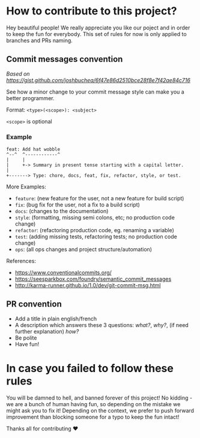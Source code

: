# How to contribute to this project?
Hey beautiful people! We really appreciate you like our poject and in order to keep the
fun for everybody. This set of rules for now is only applied to branches and PRs naming.

## Commit messages convention
_Based on https://gist.github.com/joshbuchea/6f47e86d2510bce28f8e7f42ae84c716_

See how a minor change to your commit message style can make you a better programmer.

Format: `<type>(<scope>): <subject>`

`<scope>` is optional

### Example

```
feat: Add hat wobble
^--^  ^------------^
|     |
|     +-> Summary in present tense starting with a capital letter.
|
+-------> Type: chore, docs, feat, fix, refactor, style, or test.
```

More Examples:

- `feature`: (new feature for the user, not a new feature for build script)
- `fix`: (bug fix for the user, not a fix to a build script)
- `docs`: (changes to the documentation)
- `style`: (formatting, missing semi colons, etc; no production code change)
- `refactor`: (refactoring production code, eg. renaming a variable)
- `test`: (adding missing tests, refactoring tests; no production code change)
- `ops`: (all ops changes and project structure/automation)

References:

- https://www.conventionalcommits.org/
- https://seesparkbox.com/foundry/semantic_commit_messages
- http://karma-runner.github.io/1.0/dev/git-commit-msg.html

## PR convention
- Add a title in plain english/french
- A description which answers these 3 questions: _what?_, _why?_, (if need further explanation) _how?_
- Be polite
- Have fun!


# In case you failed to follow these rules
You will be damned to hell, and banned forever of this project!
No kidding - we are a bunch of human having fun, so depending on the mistake we might ask you to fix it!
Depending on the context, we prefer to push forward improvement than blocking someone for a typo to keep the fun
intact!




Thanks all for contributing ❤️

